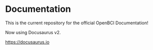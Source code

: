 # Documentation

This is the current repository for the official OpenBCI Documentation!

Now using Docusaurus v2.

https://docusaurus.io
